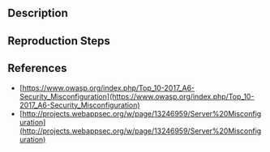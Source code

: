 ## Description


## Reproduction Steps


## References

- [https://www.owasp.org/index.php/Top_10-2017_A6-Security_Misconfiguration](https://www.owasp.org/index.php/Top_10-2017_A6-Security_Misconfiguration)
- [http://projects.webappsec.org/w/page/13246959/Server%20Misconfiguration](http://projects.webappsec.org/w/page/13246959/Server%20Misconfiguration)


